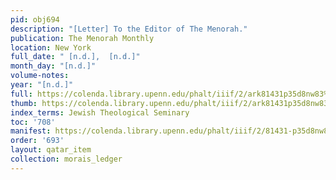 ```yaml
---
pid: obj694
description: "[Letter] To the Editor of The Menorah."
publication: The Menorah Monthly
location: New York
full_date: " [n.d.],  [n.d.]"
month_day: "[n.d.]"
volume-notes:
year: "[n.d.]"
full: https://colenda.library.upenn.edu/phalt/iiif/2/ark81431p35d8nw83%2FSHA256E-s6350073--29b7c41c64dc3a440e0e3281ccfeee9349e9b08666edb5c4bcc90dafa3ff706a.jpeg/full/3500,/0/default.jpg
thumb: https://colenda.library.upenn.edu/phalt/iiif/2/ark81431p35d8nw83%2FSHA256E-s6350073--29b7c41c64dc3a440e0e3281ccfeee9349e9b08666edb5c4bcc90dafa3ff706a.jpeg/full/!200,200/0/default.jpg
index_terms: Jewish Theological Seminary
toc: '708'
manifest: https://colenda.library.upenn.edu/phalt/iiif/2/81431-p35d8nw83/manifest
order: '693'
layout: qatar_item
collection: morais_ledger
---
```

